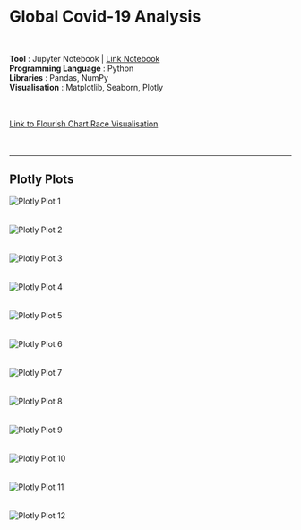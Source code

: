 # Global Covid-19 Analysis
<br>

**Tool** : Jupyter Notebook | [Link Notebook](https://github.com/AmmanSajid1/Global-Covid-19-Analysis/blob/main/Covid-19%20Data%20Analysis.ipynb)<br>
**Programming Language** : Python <br>
**Libraries** : Pandas, NumPy <br>
**Visualisation** : Matplotlib, Seaborn, Plotly <br>
<br>
<br>

[Link to Flourish Chart Race Visualisation](https://public.flourish.studio/visualisation/14286181/)
<br>
<br>
<br>

---
## Plotly Plots

![Plotly Plot 1](https://github.com/AmmanSajid1/Global-Covid-19-Analysis/blob/main/plotly%20graphs/1.PNG?raw=true)
<br>
<br>
<br>
![Plotly Plot 2](https://github.com/AmmanSajid1/Global-Covid-19-Analysis/blob/main/plotly%20graphs/2.PNG?raw=true)
<br>
<br>
<br>
![Plotly Plot 3](https://github.com/AmmanSajid1/Global-Covid-19-Analysis/blob/main/plotly%20graphs/3.PNG?raw=true)
<br>
<br>
<br>
![Plotly Plot 4](https://github.com/AmmanSajid1/Global-Covid-19-Analysis/blob/main/plotly%20graphs/4.PNG?raw=true)
<br>
<br>
<br>
![Plotly Plot 5](https://github.com/AmmanSajid1/Global-Covid-19-Analysis/blob/main/plotly%20graphs/5.PNG?raw=true)
<br>
<br>
<br>
![Plotly Plot 6](https://github.com/AmmanSajid1/Global-Covid-19-Analysis/blob/main/plotly%20graphs/6.PNG?raw=true)
<br>
<br>
<br>
![Plotly Plot 7](https://github.com/AmmanSajid1/Global-Covid-19-Analysis/blob/main/plotly%20graphs/7.PNG?raw=true)
<br>
<br>
<br>
![Plotly Plot 8](https://github.com/AmmanSajid1/Global-Covid-19-Analysis/blob/main/plotly%20graphs/8.PNG?raw=true)
<br>
<br>
<br>
![Plotly Plot 9](https://github.com/AmmanSajid1/Global-Covid-19-Analysis/blob/main/plotly%20graphs/9.PNG?raw=true)
<br>
<br>
<br>
![Plotly Plot 10](https://github.com/AmmanSajid1/Global-Covid-19-Analysis/blob/main/plotly%20graphs/10.PNG?raw=true)
<br>
<br>
<br>
![Plotly Plot 11](https://github.com/AmmanSajid1/Global-Covid-19-Analysis/blob/main/plotly%20graphs/11.PNG?raw=true)
<br>
<br>
<br>
![Plotly Plot 12](https://github.com/AmmanSajid1/Global-Covid-19-Analysis/blob/main/plotly%20graphs/12.PNG?raw=true)
